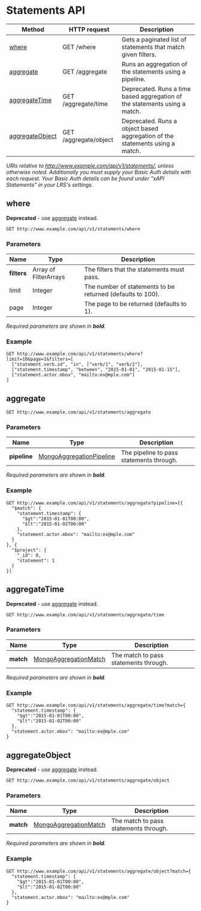 ---
---

# Statements API

Method | HTTP request | Description
--- | --- | ---
[where](#where) | GET /where | Gets a paginated list of statements that match given filters.
[aggregate](#aggregate) | GET /aggregate | Runs an aggregation of the statements using a pipeline.
[aggregateTime](#aggregatetime) | GET /aggregate/time | Deprecated. Runs a time based aggregation of the statements using a match.
[aggregateObject](#aggregateobject) | GET /aggregate/object | Deprecated. Runs a object based aggregation of the statements using a match.

*URIs relative to http://www.example.com/api/v1/statements/, unless otherwise noted. Additionally you must supply your Basic Auth details with each request. Your Basic Auth details can be found under "xAPI Statements" in your LRS's settings.*

## where
**Deprecated** - use [aggregate](#aggregate) instead.

```
GET http://www.example.com/api/v1/statements/where
```

### Parameters

Name | Type | Description
--- | --- | ---
**filters** | Array of FilterArrays | The filters that the statements must pass.
limit | Integer | The number of statements to be returned (defaults to 100).
page | Integer | The page to be returned (defaults to 1).

*Required parameters are shown in __bold__.*

### Example

    GET http://www.example.com/api/v1/statements/where?limit=10&page=1&filters=[
      ["statement.verb.id", "in", ["verb/1", "verb/2"],
      ["statement.timestamp", "between", "2015-01-01", "2015-01-15"],
      ["statement.actor.mbox", "mailto:ex@mple.com"]
    ]

## aggregate
```
GET http://www.example.com/api/v1/statements/aggregate
```

### Parameters

Name | Type | Description
--- | --- | ---
**pipeline** | [MongoAggregationPipeline](http://docs.mongodb.org/manual/core/aggregation-pipeline/) | The pipeline to pass  statements through.

*Required parameters are shown in __bold__.*

### Example

    GET http://www.example.com/api/v1/statements/aggregate?pipeline=[{
      "$match": {
        "statement.timestamp": {
          "$gt":"2015-01-01T00:00",
          "$lt":"2015-01-02T00:00"
        },
        "statement.actor.mbox": "mailto:ex@mple.com"
      }
    }, {
      "$project": {
        "_id": 0,
        "statement": 1
      }
    }]

## aggregateTime
**Deprecated** - use [aggregate](#aggregate) instead.

```
GET http://www.example.com/api/v1/statements/aggregate/time
```

### Parameters

Name | Type | Description
--- | --- | ---
**match** | [MongoAggregationMatch](http://docs.mongodb.org/manual/reference/operator/aggregation/match/) | The match to pass statements through.

*Required parameters are shown in __bold__.*

### Example

    GET http://www.example.com/api/v1/statements/aggregate/time?match={
      "statement.timestamp": {
        "$gt":"2015-01-01T00:00",
        "$lt":"2015-01-02T00:00"
      },
      "statement.actor.mbox": "mailto:ex@mple.com"
    }


## aggregateObject
**Deprecated** - use [aggregate](#aggregate) instead.

```
GET http://www.example.com/api/v1/statements/aggregate/object
```

### Parameters

Name | Type | Description
--- | --- | ---
**match** | [MongoAggregationMatch](http://docs.mongodb.org/manual/reference/operator/aggregation/match/) | The match to pass statements through.

*Required parameters are shown in __bold__.*

### Example

    GET http://www.example.com/api/v1/statements/aggregate/object?match={
      "statement.timestamp": {
        "$gt":"2015-01-01T00:00",
        "$lt":"2015-01-02T00:00"
      },
      "statement.actor.mbox": "mailto:ex@mple.com"
    }

